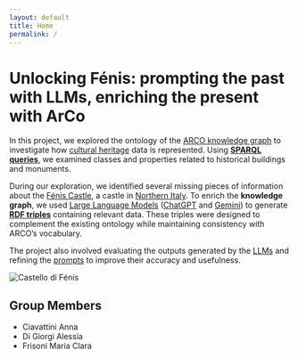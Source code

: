 ```yaml
---
layout: default
title: Home
permalink: /
---
```


# Unlocking Fénis: prompting the past with LLMs, enriching the present with ArCo

In this project, we explored the ontology of the [ARCO knowledge graph](https://w3id.org/arco) to investigate how [cultural heritage](https://en.wikipedia.org/wiki/Cultural_heritage) data is represented. Using [**SPARQL queries**](https://en.wikipedia.org/wiki/SPARQL), we examined classes and properties related to historical buildings and monuments.

During our exploration, we identified several missing pieces of information about the [Fénis Castle](https://en.wikipedia.org/wiki/F%C3%A9nis_Castle), a castle in [Northern Italy](https://en.wikipedia.org/wiki/Northern_Italy). To enrich the **knowledge graph**, we used <u>Large Language Models</u> ([ChatGPT](https://chat.openai.com) and [Gemini](https://gemini.google.com)) to generate [**RDF triples**](https://en.wikipedia.org/wiki/Semantic_triple) containing relevant data. These triples were designed to complement the existing ontology while maintaining consistency with ARCO’s vocabulary.

The project also involved evaluating the outputs generated by the [LLMs](https://en.wikipedia.org/wiki/Large_language_model) and refining the [prompts](https://en.wikipedia.org/wiki/Prompt_engineering) to improve their accuracy and usefulness.

![Castello di Fénis](./CastelloDiFénisJuly292023_06.jpg)

## Group Members

- Ciavattini Anna 
- Di Giorgi Alessia
- Frisoni Maria Clara
